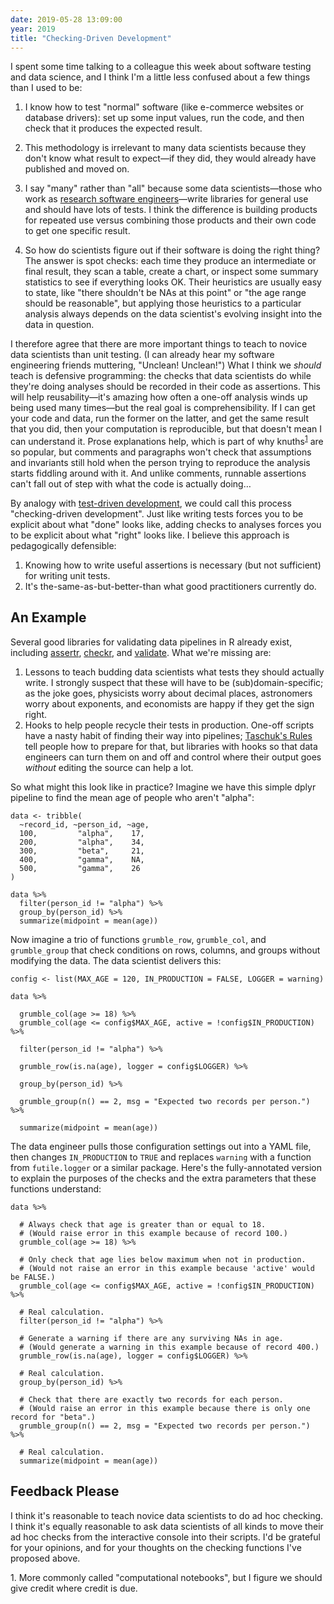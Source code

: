 ```yaml
---
date: 2019-05-28 13:09:00
year: 2019
title: "Checking-Driven Development"
---
```


I spent some time talking to a colleague this week about software testing and data science,
and I think I'm a little less confused about a few things than I used to be:

1.  I know how to test "normal" software (like e-commerce websites or database drivers):
    set up some input values, run the code, and then check that it produces the expected result.

2.  This methodology is irrelevant to many data scientists because they don't know what result to expect—if they did,
    they would already have published and moved on.

3.  I say "many" rather than "all"
    because some data scientists—those who work as [research software engineers](https://researchsoftware.org/)—write
    libraries for general use and should have lots of tests.
    I think the difference is building products for repeated use
    versus combining those products and their own code to get one specific result.

4.  So how do scientists figure out if their software is doing the right thing?
    The answer is spot checks:
    each time they produce an intermediate or final result,
    they scan a table, create a chart, or inspect some summary statistics
    to see if everything looks OK.
    Their heuristics are usually easy to state,
    like "there shouldn't be NAs at this point" or "the age range should be reasonable",
    but applying those heuristics to a particular analysis always depends on
    the data scientist's evolving insight into the data in question.

I therefore agree that
there are more important things to teach to novice data scientists than unit testing.
(I can already hear my software engineering friends muttering, "Unclean! Unclean!")
What I think we *should* teach is defensive programming:
the checks that data scientists do while they're doing analyses
should be recorded in their code as assertions.
This will help reusability—it's amazing how often a one-off analysis
winds up being used many times—but the real goal is comprehensibility.
If I can get your code and data,
run the former on the latter,
and get the same result that you did,
then your computation is reproducible,
but that doesn't mean I can understand it.
Prose explanations help,
which is part of why knuths<sup><a href="#footnote-knuth">1</a></sup> are so popular,
but comments and paragraphs won't check that assumptions and invariants still hold
when the person trying to reproduce the analysis starts fiddling around with it.
And unlike comments,
runnable assertions can't fall out of step with what the code is actually doing…

By analogy with [test-driven development](https://en.wikipedia.org/wiki/Test-driven_development),
we could call this process "checking-driven development".
Just like writing tests forces you to be explicit about what "done" looks like,
adding checks to analyses forces you to be explicit about what "right" looks like.
I believe this approach is pedagogically defensible:

1.  Knowing how to write useful assertions
    is necessary (but not sufficient) for writing unit tests.
2.  It's the-same-as-but-better-than what good practitioners currently do.

## An Example

Several good libraries for validating data pipelines in R already exist,
including [assertr](https://cran.r-project.org/web/packages/assertr/index.html),
[checkr](https://cran.r-project.org/web/packages/checkr/index.html),
and [validate](https://cran.r-project.org/web/packages/validate/index.html).
What we're missing are:

1.  Lessons to teach budding data scientists what tests they should actually write.
    I strongly suspect that these will have to be (sub)domain-specific;
    as the joke goes,
    physicists worry about decimal places,
    astronomers worry about exponents,
    and economists are happy if they get the sign right.
2.  Hooks to help people recycle their tests in production.
    One-off scripts have a nasty habit of finding their way into pipelines;
    [Taschuk's Rules](https://journals.plos.org/ploscompbiol/article?id=10.1371/journal.pcbi.1005412)
    tell people how to prepare for that,
    but libraries with hooks so that data engineers can turn them on and off
    and control where their output goes
    *without* editing the source can help a lot.

So what might this look like in practice?
Imagine we have this simple dplyr pipeline
to find the mean age of people who aren't "alpha":

```
data <- tribble(
  ~record_id, ~person_id, ~age,
  100,         "alpha",    17,
  200,         "alpha",    34,
  300,         "beta",     21,
  400,         "gamma",    NA,
  500,         "gamma",    26
)

data %>%
  filter(person_id != "alpha") %>%
  group_by(person_id) %>%
  summarize(midpoint = mean(age))
```

Now imagine a trio of functions `grumble_row`, `grumble_col`, and `grumble_group`
that check conditions on rows, columns, and groups without modifying the data.
The data scientist delivers this:

```
config <- list(MAX_AGE = 120, IN_PRODUCTION = FALSE, LOGGER = warning)

data %>%

  grumble_col(age >= 18) %>%
  grumble_col(age <= config$MAX_AGE, active = !config$IN_PRODUCTION) %>%

  filter(person_id != "alpha") %>%

  grumble_row(is.na(age), logger = config$LOGGER) %>%

  group_by(person_id) %>%

  grumble_group(n() == 2, msg = "Expected two records per person.") %>%

  summarize(midpoint = mean(age))
```

The data engineer pulls those configuration settings out into a YAML file,
then changes `IN_PRODUCTION` to `TRUE`
and replaces `warning` with a function from `futile.logger` or a similar package.
Here's the fully-annotated version to explain the purposes of the checks
and the extra parameters that these functions understand:

```
data %>%

  # Always check that age is greater than or equal to 18.
  # (Would raise error in this example because of record 100.)
  grumble_col(age >= 18) %>%

  # Only check that age lies below maximum when not in production.
  # (Would not raise an error in this example because 'active' would be FALSE.)
  grumble_col(age <= config$MAX_AGE, active = !config$IN_PRODUCTION) %>%

  # Real calculation.
  filter(person_id != "alpha") %>%

  # Generate a warning if there are any surviving NAs in age.
  # (Would generate a warning in this example because of record 400.)
  grumble_row(is.na(age), logger = config$LOGGER) %>%

  # Real calculation.
  group_by(person_id) %>%

  # Check that there are exactly two records for each person.
  # (Would raise an error in this example because there is only one record for "beta".)
  grumble_group(n() == 2, msg = "Expected two records per person.") %>%

  # Real calculation.
  summarize(midpoint = mean(age))
```

## Feedback Please

I think it's reasonable to teach novice data scientists to do ad hoc checking.
I think it's equally reasonable to ask data scientists of all kinds
to move their ad hoc checks from the interactive console into their scripts.
I'd be grateful for your opinions,
and for your thoughts on the checking functions I've proposed above.

<span id="footnote-knuth">1.</span> More commonly called "computational notebooks",
but I figure we should give credit where credit is due.
